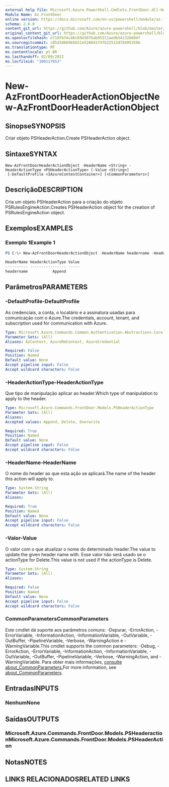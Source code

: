 ```yaml
---
external help file: Microsoft.Azure.PowerShell.Cmdlets.FrontDoor.dll-Help.xml
Module Name: Az.FrontDoor
online version: https://docs.microsoft.com/en-us/powershell/module/az.frontdoor/new-azfrontdoorheaderactionobject
schema: 2.0.0
content_git_url: https://github.com/Azure/azure-powershell/blob/master/src/FrontDoor/FrontDoor/help/New-AzFrontDoorHeaderActionObject.md
original_content_git_url: https://github.com/Azure/azure-powershell/blob/master/src/FrontDoor/FrontDoor/help/New-AzFrontDoorHeaderActionObject.md
ms.openlocfilehash: e718fbf4c46c69e5076ab95311aedb54132b604f
ms.sourcegitcommit: c05d3d669b5631e526841f47b22513d78495350b
ms.translationtype: MT
ms.contentlocale: pt-BR
ms.lasthandoff: 02/09/2021
ms.locfileid: "100117653"
---
```

# <span data-ttu-id="c817c-101">New-AzFrontDoorHeaderActionObject</span><span class="sxs-lookup"><span data-stu-id="c817c-101">New-AzFrontDoorHeaderActionObject</span></span>

## <span data-ttu-id="c817c-102">Sinopse</span><span class="sxs-lookup"><span data-stu-id="c817c-102">SYNOPSIS</span></span>
<span data-ttu-id="c817c-103">Criar objeto PSHeaderAction.</span><span class="sxs-lookup"><span data-stu-id="c817c-103">Create PSHeaderAction object.</span></span>

## <span data-ttu-id="c817c-104">Sintaxe</span><span class="sxs-lookup"><span data-stu-id="c817c-104">SYNTAX</span></span>

```
New-AzFrontDoorHeaderActionObject -HeaderName <String> -HeaderActionType <PSHeaderActionType> [-Value <String>]
 [-DefaultProfile <IAzureContextContainer>] [<CommonParameters>]
```

## <span data-ttu-id="c817c-105">Descrição</span><span class="sxs-lookup"><span data-stu-id="c817c-105">DESCRIPTION</span></span>
<span data-ttu-id="c817c-106">Cria um objeto PSHeaderAction para a criação do objeto PSRulesEngineAction.</span><span class="sxs-lookup"><span data-stu-id="c817c-106">Creates PSHeaderAction object for the creation of PSRulesEngineAction object.</span></span>

## <span data-ttu-id="c817c-107">Exemplos</span><span class="sxs-lookup"><span data-stu-id="c817c-107">EXAMPLES</span></span>

### <span data-ttu-id="c817c-108">Exemplo 1</span><span class="sxs-lookup"><span data-stu-id="c817c-108">Example 1</span></span>
```powershell
PS C:\> New-AzFrontDoorHeaderActionObject -HeaderName headername -HeaderActionType Append

HeaderName HeaderActionType Value
---------- ---------------- -----
headername           Append
```

## <span data-ttu-id="c817c-109">Parâmetros</span><span class="sxs-lookup"><span data-stu-id="c817c-109">PARAMETERS</span></span>

### <span data-ttu-id="c817c-110">-DefaultProfile</span><span class="sxs-lookup"><span data-stu-id="c817c-110">-DefaultProfile</span></span>
<span data-ttu-id="c817c-111">As credenciais, a conta, o locatário e a assinatura usadas para comunicação com o Azure.</span><span class="sxs-lookup"><span data-stu-id="c817c-111">The credentials, account, tenant, and subscription used for communication with Azure.</span></span>

```yaml
Type: Microsoft.Azure.Commands.Common.Authentication.Abstractions.Core.IAzureContextContainer
Parameter Sets: (All)
Aliases: AzContext, AzureRmContext, AzureCredential

Required: False
Position: Named
Default value: None
Accept pipeline input: False
Accept wildcard characters: False
```

### <span data-ttu-id="c817c-112">-HeaderActionType</span><span class="sxs-lookup"><span data-stu-id="c817c-112">-HeaderActionType</span></span>
<span data-ttu-id="c817c-113">Que tipo de manipulação aplicar ao header.</span><span class="sxs-lookup"><span data-stu-id="c817c-113">Which type of manipulation to apply to the header.</span></span>

```yaml
Type: Microsoft.Azure.Commands.FrontDoor.Models.PSHeaderActionType
Parameter Sets: (All)
Aliases:
Accepted values: Append, Delete, Overwrite

Required: True
Position: Named
Default value: None
Accept pipeline input: False
Accept wildcard characters: False
```

### <span data-ttu-id="c817c-114">-HeaderName</span><span class="sxs-lookup"><span data-stu-id="c817c-114">-HeaderName</span></span>
<span data-ttu-id="c817c-115">O nome do header ao que esta ação se aplicará.</span><span class="sxs-lookup"><span data-stu-id="c817c-115">The name of the header this action will apply to.</span></span>

```yaml
Type: System.String
Parameter Sets: (All)
Aliases:

Required: True
Position: Named
Default value: None
Accept pipeline input: False
Accept wildcard characters: False
```

### <span data-ttu-id="c817c-116">-Valor</span><span class="sxs-lookup"><span data-stu-id="c817c-116">-Value</span></span>
<span data-ttu-id="c817c-117">O valor com o que atualizar o nome do determinado header.</span><span class="sxs-lookup"><span data-stu-id="c817c-117">The value to update the given header name with.</span></span>
<span data-ttu-id="c817c-118">Esse valor não será usado se o actionType for Delete.</span><span class="sxs-lookup"><span data-stu-id="c817c-118">This value is not used if the actionType is Delete.</span></span>

```yaml
Type: System.String
Parameter Sets: (All)
Aliases:

Required: False
Position: Named
Default value: None
Accept pipeline input: False
Accept wildcard characters: False
```

### <span data-ttu-id="c817c-119">CommonParameters</span><span class="sxs-lookup"><span data-stu-id="c817c-119">CommonParameters</span></span>
<span data-ttu-id="c817c-120">Este cmdlet dá suporte aos parâmetros comuns: -Depurar, -ErrorAction, -ErrorVariable, -InformationAction, -InformationVariable, -OutVariable, -OutBuffer, -PipelineVariable, -Verbose, -WarningAction e -WarningVariable.</span><span class="sxs-lookup"><span data-stu-id="c817c-120">This cmdlet supports the common parameters: -Debug, -ErrorAction, -ErrorVariable, -InformationAction, -InformationVariable, -OutVariable, -OutBuffer, -PipelineVariable, -Verbose, -WarningAction, and -WarningVariable.</span></span> <span data-ttu-id="c817c-121">Para obter mais informações, [consulte about_CommonParameters.](http://go.microsoft.com/fwlink/?LinkID=113216)</span><span class="sxs-lookup"><span data-stu-id="c817c-121">For more information, see [about_CommonParameters](http://go.microsoft.com/fwlink/?LinkID=113216).</span></span>

## <span data-ttu-id="c817c-122">Entradas</span><span class="sxs-lookup"><span data-stu-id="c817c-122">INPUTS</span></span>

### <span data-ttu-id="c817c-123">Nenhum</span><span class="sxs-lookup"><span data-stu-id="c817c-123">None</span></span>

## <span data-ttu-id="c817c-124">Saídas</span><span class="sxs-lookup"><span data-stu-id="c817c-124">OUTPUTS</span></span>

### <span data-ttu-id="c817c-125">Microsoft.Azure.Commands.FrontDoor.Models.PSHeaderaction</span><span class="sxs-lookup"><span data-stu-id="c817c-125">Microsoft.Azure.Commands.FrontDoor.Models.PSHeaderAction</span></span>

## <span data-ttu-id="c817c-126">Notas</span><span class="sxs-lookup"><span data-stu-id="c817c-126">NOTES</span></span>

## <span data-ttu-id="c817c-127">LINKS RELACIONADOS</span><span class="sxs-lookup"><span data-stu-id="c817c-127">RELATED LINKS</span></span>
